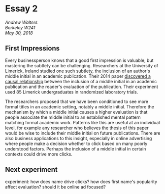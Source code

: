 # Essay 2

*Andrew Walters*  
*Berkeley W241*  
*May 30, 2018*

## First Impressions

Every businessperson knows that a good first impression is valuable, but mastering the subtlety can be challenging.
Researchers at the University of Limerick, Ireland studied one such subtlety, the inclusion of an author's middle initial in an academic publication.
Their 2014 paper [discovered a causal relationship](https://ulir.ul.ie/bitstream/handle/10344/5412/Igou_2014_middle.pdf?sequence=4) between the inclusion of a middle initial in an academic publication and the reader's evaluation of the publication.
Their experiment used 85 Limerick undergraduates in randomized laboratory trials.

The researchers proposed that we have been conditioned to see more formal titles in an academic setting, notably a middle initial.
Therefore the mechanism by which a middle initial causes a higher evaluation is that people associate the middle initial to an established mental pattern matching formal academic work.
Patterns like this are useful at an individual level, for example any researcher who believes the thesis of this paper would be wise to include their middle initial on future publications.
There are also business applications to this insight, especially in online advertising where people make a decision whether to click based on many poorly understood factors.
Perhaps the inclusion of a middle initial in certain contexts could drive more clicks.

## Next experiment

experiment: how does name drive clicks? how does first name's popularity affect evaluation? should it be online ad focused?

